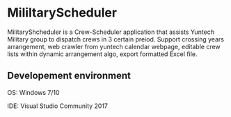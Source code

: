 # MililtaryScheduler


MilitaryShcheduler is a Crew-Scheduler application that assists Yuntech Military group to dispatch crews in 3 certain preiod.
Support crossing years arrangement, web crawler from yuntech calendar webpage, editable crew lists within dynamic arrangement algo, export formatted Excel file.

Developement environment
---------------------------
OS: Windows 7/10

IDE: Visual Studio Community 2017
